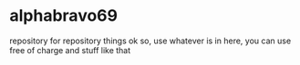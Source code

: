 # alphabravo69
repository for repository things
ok so, use whatever is in here, you can use free of charge and stuff like that
